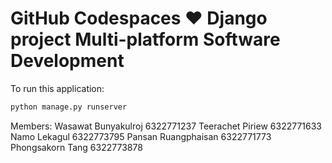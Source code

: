 # GitHub Codespaces ♥️ Django project Multi-platform Software Development

To run this application:

```python
python manage.py runserver
```

Members: 
Wasawat Bunyakulroj 6322771237
Teerachet Piriew 6322771633 
Namo Lekagul 6322773795
Pansan Ruangphaisan 6322771773
Phongsakorn Tang 6322773878


 
